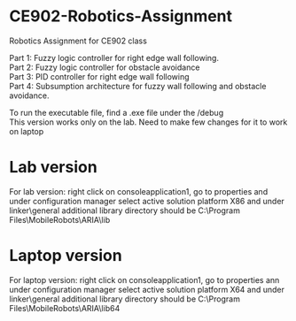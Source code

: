 # CE902-Robotics-Assignment
Robotics Assignment for CE902 class

Part 1: Fuzzy logic controller for right edge wall following.\
Part 2: Fuzzy logic controller for obstacle avoidance\
Part 3: PID controller for right edge wall following\
Part 4: Subsumption architecture for fuzzy wall following and obstacle avoidance.

To run the executable file, find a .exe file under the /debug\
This version works only on the lab. Need to make few changes for it to work on laptop
# Lab version 
For lab version: right click on consoleapplication1, go to properties and under configuration manager select active solution platform X86 and under linker\general additional library directory should be C:\Program Files\MobileRobots\ARIA\lib
# Laptop version
For laptop version: right click on consoleapplication1, go to properties ann under configuration manager select active solution platform X64 and under linker\general additional library directory should be C:\Program Files\MobileRobots\ARIA\lib64
